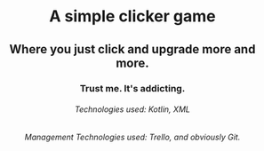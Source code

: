 <h1 align="center">
A simple clicker game
</h1>
<h2 align="center">
Where you just click and upgrade more and more.
</h2>
<h3 align="center">
Trust me. It's addicting.
</h3>
<h6 align="center">
Technologies used: Kotlin, XML
</h6>
<h6 align="center">
Management Technologies used: Trello, and obviously Git.
</h6>
